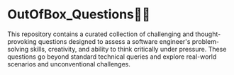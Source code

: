 # OutOfBox_Questions🚩💫

This repository contains a curated collection of challenging and thought-provoking questions designed to assess a software engineer's problem-solving skills, creativity, and ability to think critically under pressure. These questions go beyond standard technical queries and explore real-world scenarios and unconventional challenges.
